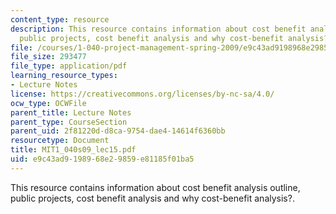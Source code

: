 ```yaml
---
content_type: resource
description: This resource contains information about cost benefit analysis outline,
  public projects, cost benefit analysis and why cost-benefit analysis?.
file: /courses/1-040-project-management-spring-2009/e9c43ad9198968e29859e81185f01ba5_MIT1_040s09_lec15.pdf
file_size: 293477
file_type: application/pdf
learning_resource_types:
- Lecture Notes
license: https://creativecommons.org/licenses/by-nc-sa/4.0/
ocw_type: OCWFile
parent_title: Lecture Notes
parent_type: CourseSection
parent_uid: 2f81220d-d8ca-9754-dae4-14614f6360bb
resourcetype: Document
title: MIT1_040s09_lec15.pdf
uid: e9c43ad9-1989-68e2-9859-e81185f01ba5
---
```

This resource contains information about cost benefit analysis outline, public projects, cost benefit analysis and why cost-benefit analysis?.